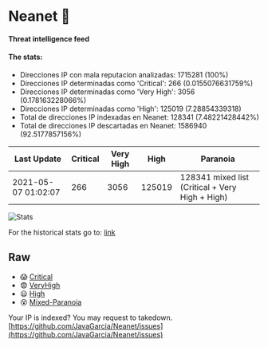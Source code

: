 # Neanet :hocho:
#### Threat intelligence feed
#### The stats:

- Direcciones IP con mala reputacion analizadas: 1715281 (100%)
- Direcciones IP determinadas como 'Critical':  266 (0.0155076631759%)
- Direcciones IP determinadas como 'Very High':  3056 (0.178163228066%)
- Direcciones IP determinadas como 'High':  125019 (7.28854339318)
- Total de direcciones IP indexadas en Neanet:  128341 (7.48221428442%)
- Total de direcciones IP descartadas en Neanet:  1586940 (92.5177857156%)

| Last Update | Critical | Very High | High | Paranoia |
| --- | --- | --- | --- | --- |
| 2021-05-07 01:02:07 | 266 | 3056 | 125019 | 128341 mixed list (Critical + Very High + High)|

![Stats](https://docs.google.com/spreadsheets/d/e/2PACX-1vSnaNMIXVabIpDJjufMlzH7poXnshF3mgd8Is1g9ytUEzVsP5my4Trn8f-xkoLLQ38xpL3HtmUexLo6/pubchart?oid=501124687&format=image)

For the historical stats go to: [link](/stats.csv)
## Raw
- :scream: [Critical](https://raw.githubusercontent.com/JavaGarcia/Neanet/master/blacklists/neanet_critical.txt)
- :fearful: [VeryHigh](https://raw.githubusercontent.com/JavaGarcia/Neanet/master/blacklists/neanet_veryHigh.txtt)
- :frowning: [High](https://raw.githubusercontent.com/JavaGarcia/Neanet/master/blacklists/neanet_high.txt)
- :dizzy_face: [Mixed-Paranoia](https://raw.githubusercontent.com/JavaGarcia/Neanet/master/blacklists/neanet_all.txt)


Your IP is indexed? You may request to takedown. [https://github.com/JavaGarcia/Neanet/issues](https://github.com/JavaGarcia/Neanet/issues)






































































































































































































































































































































































































































































































































































































































































































































































































































































































































































































































































































































































































































































































































































































































































































































































































































































































































































































































































































































































































































































































































































































































































































































































































































































































































































































































































































































































































































































































































































































































































































































































































































































































































































































































































































































































































































































































































































































































































































































































































































































































































































































































































































































































































































































































































































































































































































































































































































































































































































































































































































































































































































































































































































































































































































































































































































































































































































































































































































































































































































































































































































































































































































































































